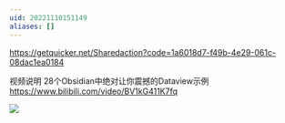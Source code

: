 ```yaml
---
uid: 20221110151149
aliases: []
---
```

https://getquicker.net/Sharedaction?code=1a6018d7-f49b-4e29-061c-08dac1ea0184

视频说明 28个Obsidian中绝对让你震撼的Dataview示例
https://www.bilibili.com/video/BV1kG411K7fq

![](https://gitee.com/cyddgi/picture-store/raw/master/img/202211101515725.jpg)